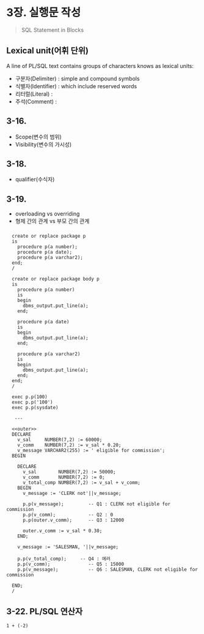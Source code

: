 # 3장. 실행문 작성
> SQL Statement in Blocks

## Lexical unit(어휘 단위)
A line of PL/SQL text contains groups of characters knows as lexical units:

- 구분자(Delimiter) : simple and compound symbols
- 식별자(Identifier) : which include reserved words
- 리터럴(Literal) :
- 주석(Comment) : 

## 3-16.
- Scope(변수의 범위)
- Visibility(변수의 가시성)

## 3-18. 
- qualifier(수식자)

## 3-19. 
* overloading vs overriding
* 형제 간의 관계 vs 부모 간의 관계
###
      create or replace package p
      is
        procedure p(a number);
        procedure p(a date);
        procedure p(a varchar2);
      end;
      /
    
      create or replace package body p
      is
        procedure p(a number)
        is
        begin
          dbms_output.put_line(a);
        end;
    
        procedure p(a date)
        is
        begin
          dbms_output.put_line(a);
        end;
    
        procedure p(a varchar2)
        is
        begin
          dbms_output.put_line(a);
        end;
      end;
      /  
    
      exec p.p(100)
      exec p.p('100')
      exec p.p(sysdate)
    
       ---
    
      <<outer>>
      DECLARE
        v_sal     NUMBER(7,2) := 60000;
        v_comm    NUMBER(7,2) := v_sal * 0.20;
        v_message VARCHAR2(255) := ' eligible for commission';
      BEGIN 
    
        DECLARE
          v_sal        NUMBER(7,2) := 50000;
          v_comm       NUMBER(7,2) := 0;
          v_total_comp NUMBER(7,2) := v_sal + v_comm;
        BEGIN 
          v_message := 'CLERK not'||v_message;
    
          p.p(v_message);         -- Q1 : CLERK not eligible for commission
          p.p(v_comm);            -- Q2 : 0
          p.p(outer.v_comm);      -- Q3 : 12000
    
          outer.v_comm := v_sal * 0.30; 
        END;
    
        v_message := 'SALESMAN, '||v_message;
    
        p.p(v_total_comp);     -- Q4 : 에러
        p.p(v_comm);              -- Q5 : 15000 
        p.p(v_message);           -- Q6 : SALESMAN, CLERK not eligible for commission
    
      END;
      /

## 3-22. PL/SQL 연산자

    1 + (-2)

















